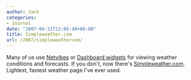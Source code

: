 ```yaml
---
author: Jack
categories:
- Journal
date: "2007-04-21T11:06:48+00:00"
title: Simpleweather.com
url: /2007/simpleweathercom/
---
```


Many of us use [Netvibes][1] or [Dashboard widgets][2] for viewing weather conditions and forecasts. If you don't, now there's [Simpleweather.com][3]. Lightest, fastest weather page I've ever used.

 [1]: http://www.netvibes.com/
 [2]: http://www.apple.com/downloads/dashboard/
 [3]: http://simpleweather.com/
